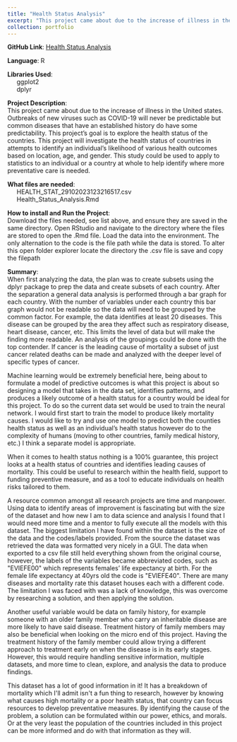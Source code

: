 ```yaml
---
title: "Health Status Analysis"
excerpt: "This project came about due to the increase of illness in the United states. Outbreaks of new viruses such as COVID-19 will never be predictable but common diseases that have an established history do have some predictability. This project’s goal is to explore the health status of the countries. This project will investigate the health status of countries in attempts to identify an individual’s likelihood of various health outcomes based on location, age, and gender. This study could be used to apply to statistics to an individual or a country at whole to help identify where more preventative care is needed."
collection: portfolio
---
```



**GitHub Link**: [Health Status Analysis](https://github.com/laurenthompson4477/laurenthompson4477/tree/main/Health_Status)

**Language**: R

**Libraries Used**: <br>
&ensp;&ensp;&ensp;ggplot2 <br>
&ensp;&ensp;&ensp;dplyr

**Project Description**: <br>
This project came about due to the increase of illness in the United states. Outbreaks of new viruses such as COVID-19 will never be predictable but common diseases that have an established history do have some predictability. This project’s goal is to explore the health status of the countries. This project will investigate the health status of countries in attempts to identify an individual’s likelihood of various health outcomes based on location, age, and gender. This study could be used to apply to statistics to an individual or a country at whole to help identify where more preventative care is needed.

**What files are needed**:<br>
&ensp;&ensp;&ensp;HEALTH_STAT_29102023123216517.csv<br>
&ensp;&ensp;&ensp;Health_Status_Analysis.Rmd

**How to install and Run the Project**:<br>
Download the files needed, see list above, and ensure they are saved in the same directory. Open RStudio and navigate to the directory where the files are stored to open the .Rmd file. Load the data into the environment. The only alternation to the code is the file path while the data is stored. To alter this open folder explorer locate the directory the .csv file is save and copy the filepath

**Summary**:<br>
When first analyzing the data, the plan was to create subsets using the dplyr package to prep the data and create subsets of each country. After the separation a general data analysis is performed through a bar graph for each country. With the number of variables under each country this bar graph would not be readable so the data will need to be grouped by the common factor. For example, the data identifies at least 20 diseases. This disease can be grouped by the area they affect such as respiratory disease, heart disease, cancer, etc. This limits the level of data but will make the finding more readable. An analysis of the groupings could be done with the top contender. If cancer is the leading cause of mortality a subset of just cancer related deaths can be made and analyzed with the deeper level of specific types of cancer.

Machine learning would be extremely beneficial here, being about to formulate a model of predictive outcomes is what this project is about so designing a model that takes in the data set, identifies patterns, and produces a likely outcome of a health status for a country would be ideal for this project. To do so the current data set would be used to train the neural network. I would first start to train the model to produce likely mortality causes. I would like to try and use one model to predict both the counties health status as well as an individual’s health status however do to the complexity of humans (moving to other countries, family medical history, etc.) I think a separate model is appropriate.

When it comes to health status nothing is a 100% guarantee, this project looks at a health status of countries and identifies leading causes of mortality. This could be useful to research within the health field, support to funding preventive measure, and as a tool to educate individuals on health risks tailored to them.

A resource common amongst all research projects are time and manpower. Using data to identify areas of improvement is fascinating but with the size of the dataset and how new I am to data science and analysis I found that I would need more time and a mentor to fully execute all the models with this dataset. 
The biggest limitation I have found within the dataset is the size of the data and the codes/labels provided. From the source the dataset was retrieved the data was formatted very nicely in a GUI. The data when exported to a csv file still held everything shown from the original course, however, the labels of the variables became abbreviated codes, such as "EVIEFE00" which represents females’ life expectancy at birth. For the female life expectancy at 40yrs old the code is "EVIEFE40". There are many diseases and mortality rate this dataset houses each with a different code. The limitation I was faced with was a lack of knowledge, this was overcome by researching a solution, and then applying the solution. 

Another useful variable would be data on family history, for example someone with an older family member who carry an inheritable disease are more likely to have said disease. Treatment history of family members may also be beneficial when looking on the micro end of this project. Having the treatment history of the family member could allow trying a different approach to treatment early on when the disease is in its early stages. However, this would require handling sensitive information, multiple datasets, and more time to clean, explore, and analysis the data to produce findings.

This dataset has a lot of good information in it! It has a breakdown of mortality which I'll admit isn't a fun thing to research, however by knowing what causes high mortality or a poor health status, that country can focus resources to develop preventative measures. By identifying the cause of the problem, a solution can be formulated within our power, ethics, and morals. Or at the very least the population of the countries included in this project can be more informed and do with that information as they will.

